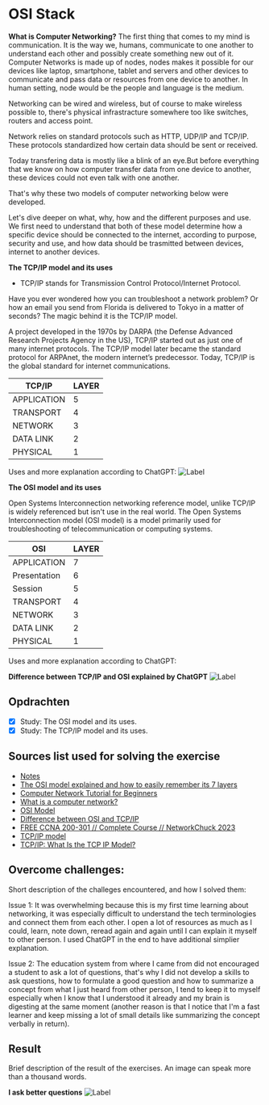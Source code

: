 # OSI Stack

**What is Computer Networking?** The first thing that comes to my mind is communication. It is the way we, humans, communicate to one another to understand each other and possibly create something new out of it. Computer Networks is made up of nodes, nodes makes it possible for our devices like laptop, smartphone, tablet and servers and other devices to communicate and pass data or resources from one device to another. In human setting, node would be the people and language is the medium.

Networking can be wired and wireless, but of course to make wireless possible to, there's physical infrastracture somewhere too like switches, routers and access point.

Network relies on standard protocols such as HTTP, UDP/IP and TCP/IP. These protocols standardized how certain data should be sent or received.

Today transfering data is mostly like a blink of an eye.But before everything that we know on how computer transfer data from one device to another, these devices could not even talk with one another.

That's why these two models of computer networking below were developed.

Let's dive deeper on what, why, how and the different purposes and use. We first need to understand that both of these model determine how a specific device should be connected to the internet, according to purpose, security and use, and how data should be trasmitted between devices, internet to another devices.

**The TCP/IP model and its uses**

- TCP/IP stands for Transmission Control Protocol/Internet Protocol.

Have you ever wondered how you can troubleshoot a network problem? Or how an email you send from Florida is delivered to Tokyo in a matter of seconds? The magic behind it is the TCP/IP model.

A project developed in the 1970s by DARPA (the Defense Advanced Research Projects Agency in the US), TCP/IP started out as just one of many internet protocols. The TCP/IP model later became the standard protocol for ARPAnet, the modern internet’s predecessor. Today, TCP/IP is the global standard for internet communications.

| TCP/IP      | LAYER |
| ----------- | ----- |
| APPLICATION | 5     |
| TRANSPORT   | 4     |
| NETWORK     | 3     |
| DATA LINK   | 2     |
| PHYSICAL    | 1     |

Uses and more explanation according to ChatGPT:
![Label]()

**The OSI model and its uses**

Open Systems Interconnection networking reference model, unlike TCP/IP is widely referenced but isn't use in the real world. The Open Systems Interconnection model (OSI model) is a model primarily used for troubleshooting of telecommunication or computing systems.

| OSI          | LAYER |
| ------------ | ----- |
| APPLICATION  | 7     |
| Presentation | 6     |
| Session      | 5     |
| TRANSPORT    | 4     |
| NETWORK      | 3     |
| DATA LINK    | 2     |
| PHYSICAL     | 1     |

Uses and more explanation according to ChatGPT:

**Difference between TCP/IP and OSI explained by ChatGPT**
![Label]()

## Opdrachten

- [x] Study: The OSI model and its uses.
- [x] Study: The TCP/IP model and its uses.

## Sources list used for solving the exercise

- [Notes](https://docs.google.com/document/d/1rnI_KHFzBY4V75OyaT674zUsPEO-uXYw/edit)
- [The OSI model explained and how to easily remember its 7 layers](https://www.networkworld.com/article/3239677/the-osi-model-explained-and-how-to-easily-remember-its-7-layers.html)
- [Computer Network Tutorial for Beginners](https://www.guru99.com/data-communication-computer-network-tutorial.html)
- [What is a computer network?](https://www.techtarget.com/searchnetworking/definition/network)
- [OSI Model](https://www.bmc.com/blogs/osi-model-7-layers/)
- [Difference between OSI and TCP/IP](https://community.fs.com/blog/tcpip-vs-osi-whats-the-difference-between-the-two-models.html)
- [FREE CCNA 200-301 // Complete Course // NetworkChuck 2023](https://www.youtube.com/playlist?list=PLIhvC56v63IJVXv0GJcl9vO5Z6znCVb1P)
- [TCP/IP model](https://www.javatpoint.com/computer-network-tcp-ip-model)
- [TCP/IP: What Is the TCP IP Model?](https://cheapsslsecurity.com/blog/what-is-the-tcp-model-an-exploration-of-tcp-ip-layers/)

## Overcome challenges:

Short description of the challeges encountered, and how I solved them:

Issue 1: It was overwhelming because this is my first time learning about networking, it was especially difficult to understand the tech terminologies and connect them from each other. I open a lot of resources as much as I could, learn, note down, reread again and again until I can explain it myself to other person. I used ChatGPT in the end to have additional simplier explanation.

Issue 2: The education system from where I came from did not encouraged a student to ask a lot of questions, that's why I did not develop a skills to ask questions, how to formulate a good question and how to summarize a concept from what I just heard from other person, I tend to keep it to myself especially when I know that I understood it already and my brain is digesting at the same moment (another reason is that I notice that I'm a fast learner and keep missing a lot of small details like summarizing the concept verbally in return).

## Result

Brief description of the result of the exercises. An image can speak more than a thousand words.

**I ask better questions**
![Label]()
